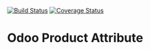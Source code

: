 [![Build Status](https://travis-ci.org/OCA/product-attribute.svg?branch=7.0)](https://travis-ci.org/OCA/product-attribute)
[![Coverage Status](https://img.shields.io/coveralls/OCA/product-attribute.svg)](https://coveralls.io/r/OCA/product-attribute?branch=7.0)

Odoo Product Attribute
======================

